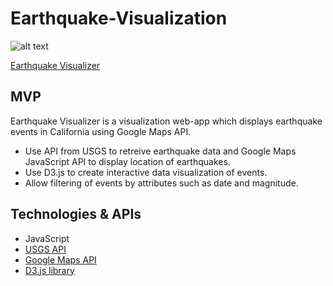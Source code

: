 # Earthquake-Visualization
![alt text](https://github.com/LamVu1/Earthquake-Visualization/blob/master/src/assets/Peek%202019-10-08%2016-04.gif)

[Earthquake Visualizer](https://lamvu1.github.io/Earthquake-Visualization/)

## MVP
Earthquake Visualizer is a visualization web-app which displays earthquake events in California using Google Maps API.

- Use API from USGS to retreive earthquake data and Google Maps JavaScript API to display location of earthquakes.
- Use D3.js to create interactive data visualization of events.
- Allow filtering of events by attributes such as date and magnitude.


## Technologies & APIs
- JavaScript
- [USGS API](https://earthquake.usgs.gov/fdsnws/event/1/)
- [Google Maps API](https://developers.google.com/maps/documentation/javascript/tutorial)
- [D3.js library](https://d3js.org/)



